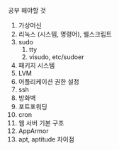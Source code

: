 공부 해야할 것
1. 가상머신
2. 리눅스 (시스템, 명령어), 쉘스크립트
3. sudo
	1. tty
	2. visudo, etc/sudoer
4. 패키지 시스템
5. LVM
6. 어플리케이션 권한 설정
9. ssh
10. 방화벽
11. 포트포워딩
12. cron
13. 웹 서버 기본 구조
14. AppArmor
15. apt, aptitude 차이점